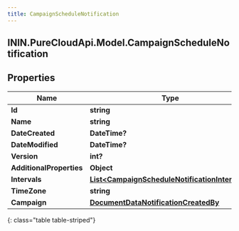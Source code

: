 ```yaml
---
title: CampaignScheduleNotification
---
```

## ININ.PureCloudApi.Model.CampaignScheduleNotification

## Properties

|Name | Type | Description | Notes|
|------------ | ------------- | ------------- | -------------|
| **Id** | **string** |  | [optional] |
| **Name** | **string** |  | [optional] |
| **DateCreated** | **DateTime?** |  | [optional] |
| **DateModified** | **DateTime?** |  | [optional] |
| **Version** | **int?** |  | [optional] |
| **AdditionalProperties** | **Object** |  | [optional] |
| **Intervals** | [**List&lt;CampaignScheduleNotificationIntervals&gt;**](CampaignScheduleNotificationIntervals.html) |  | [optional] |
| **TimeZone** | **string** |  | [optional] |
| **Campaign** | [**DocumentDataNotificationCreatedBy**](DocumentDataNotificationCreatedBy.html) |  | [optional] |
{: class="table table-striped"}



